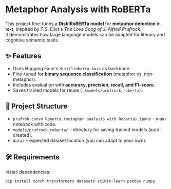 
# Metaphor Analysis with RoBERTa

This project fine-tunes a **DistilRoBERTa model** for **metaphor detection** in text, inspired by T.S. Eliot's *The Love Song of J. Alfred Prufrock*.  
It demonstrates how large language models can be adapted for literary and cognitive semantic tasks.

## ✨ Features
- Uses Hugging Face's `distilroberta-base` as backbone.
- Fine-tuned for **binary sequence classification** (metaphor vs. non-metaphor).
- Includes evaluation with **accuracy, precision, recall, and F1-score**.
- Saves trained models for reuse (`./models/prufrock_roberta`).

## 📂 Project Structure
- `prufrok.convo_Roberta.(metaphor analysis with Roberta).ipynb` – main notebook with code.
- `models/prufrock_roberta/` – directory for saving trained models (auto-created).
- `data/` – expected dataset location (you can adapt to your own).

## 🛠 Requirements
Install dependencies:
```bash
pip install torch transformers datasets scikit-learn pandas numpy
